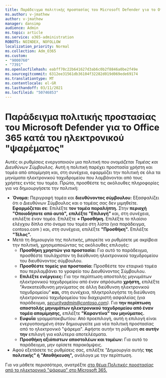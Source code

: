 ```yaml
---
title: Παράδειγμα πολιτικής προστασίας του Microsoft Defender για το Office 365 κατά του ηλεκτρονικού "ψαρέματος"
ms.author: v-jmathew
author: v-jmathew
manager: dansimp
audience: Admin
ms.topic: article
ms.service: o365-administration
ROBOTS: NOINDEX, NOFOLLOW
localization_priority: Normal
ms.collection: Adm_O365
ms.custom:
- "9000760"
- "7391"
ms.openlocfilehash: eabff70c22b641627d3ab6c0b2f8846a0be2f49e
ms.sourcegitcommit: 6312ee31561db36104f32282d019d069ede69174
ms.translationtype: MT
ms.contentlocale: el-GR
ms.lasthandoff: 03/11/2021
ms.locfileid: "50746853"
---
```

# <a name="example-microsoft-defender-for-office-365-anti-phishing-policy"></a>Παράδειγμα πολιτικής προστασίας του Microsoft Defender για το Office 365 κατά του ηλεκτρονικού "ψαρέματος"

Αυτές οι ρυθμίσεις ενεργοποιούν μια πολιτική που *ονομάζεται Τομέας και Διευθύνων Σύμβουλος.* Αυτή η πολιτική παρέχει προστασία χρήστη και τομέα από απομίμηση και, στη συνέχεια, εφαρμόζει την πολιτική σε όλα τα μηνύματα ηλεκτρονικού ταχυδρομείου που λαμβάνονται από τους χρήστες εντός του τομέα. Πρώτα, προσθέστε τις ακόλουθες πληροφορίες για να δημιουργήσετε την πολιτική:

- **Όνομα:** Περιγραφή τομέα και **διευθύνοντος σύμβουλου:** Εξασφαλίζει ότι ο Διευθύνων Σύμβουλος και ο τομέας σας δεν μιμηθείτε.
  **Εφαρμόζεται σε**: Επιλέξτε **τον τομέα παραλήπτη.** Στην **περιοχή "Οποιοδήποτε από αυτά",** **επιλέξτε "Επιλογή"** και, στη συνέχεια, επιλέξτε έναν τομέα. Επιλέξτε **+ Προσθήκη.** Επιλέξτε το πλαίσιο ελέγχου δίπλα στο όνομα του τομέα στη λίστα (για παράδειγμα, contoso.com ) και, *στη* συνέχεια, επιλέξτε **"Προσθήκη".** Επιλέξτε **"Τέλος".**
- Μετά τη δημιουργία της πολιτικής, μπορείτε να ρυθμίσετε με ακρίβεια την πολιτική, χρησιμοποιώντας τις ακόλουθες επιλογές:
  - **Προσθήκη χρηστών για προστασία:** Για αυτό το παράδειγμα, προσθέστε τουλάχιστον τη διεύθυνση ηλεκτρονικού ταχυδρομείου του διευθύνοντος σύμβουλου.
  - **Προσθέστε τομείς για προστασία:** Προσθέστε τον εταιρικό τομέα που περιλαμβάνει το γραφείο του Διευθύνοντος Σύμβουλου.
  - **Επιλέξτε ενέργειες:** Για την περίπτωση αποστολής μηνυμάτων ηλεκτρονικού ταχυδρομείου από έναν απρόσωπο **χρήστη,** επιλέξτε "Ανακατεύθυνση μηνύματος σε άλλη διεύθυνση ηλεκτρονικού ταχυδρομείου" **και,** στη συνέχεια, πληκτρολογήστε τη διεύθυνση ηλεκτρονικού ταχυδρομείου του διαχειριστή ασφαλείας (για παράδειγμα, *securityadmin@contoso.com).* Για **την περίπτωση αποστολής μηνυμάτων ηλεκτρονικού ταχυδρομείου από έναν τομέα απομίμησης,** επιλέξτε **"Καραντίνα" του μηνύματος.**
  - **Ευφυΐα** γραμματοκιβωτίου: Από προεπιλογή, αυτή η επιλογή είναι ενεργοποιημένη όταν δημιουργείτε μια νέα πολιτική προστασίας από το ηλεκτρονικό "ψάρεμα". Αφήστε αυτήν τη ρύθμιση **σε αυτήν την** επιλογή για καλύτερα αποτελέσματα.
  - **Προσθήκη αξιόπιστων αποστολέων και τομέων:** Για αυτό το παράδειγμα, μην ορίσετε παρακάμψεις.
- Αφού εξετάσετε τις ρυθμίσεις σας, επιλέξτε "Δημιουργία αυτής **της πολιτικής" ή** **"Αποθήκευση",** ανάλογα με την περίπτωση.

Για να μάθετε περισσότερα, ανατρέξτε [στο θέμα Πολιτικές προστασίας από το ηλεκτρονικό "ψάρεμα" στο Microsoft 365.](https://go.microsoft.com/fwlink/?linkid=2092235)
